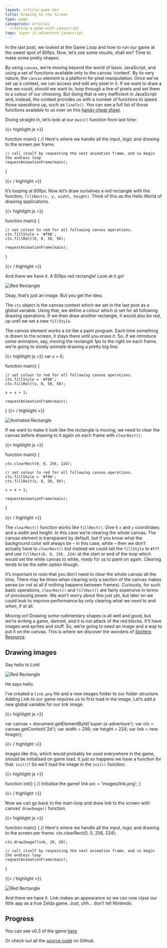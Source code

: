 ```yaml
---
layout: article-game-dev
title: Drawing to the Screen
type: page
categories: articles
  creating-a-game-with-javascript
tags: super-js-adventure javascript
---
```


In the last post, we looked at the Game Loop and how to run our game at the sweet spot of 60fps. Now, let’s see some results, shall we? Time to make some pretty shapes.

By using `canvas`, we’re moving beyond the world of basic JavaScript, and using a set of functions available only to the canvas ‘context’. By its very nature, the `canvas` element is a platform for pixel manipulation. Once we’ve set up a context, we can access and edit any pixel in it. If we want to draw a line we could, should we want to, loop through a line of pixels and set them to a colour of our choosing. But doing that is very inefficient in JavaScript and, instead, the context provides us with a number of functions to speed those operations up, such as `lineTo()`. You can see a full list of those functions available to us over on this [handy cheat sheet](https://simon.html5.org/dump/html5-canvas-cheat-sheet.html).

Diving straight in, let’s look at our `main()` function from last time:

{{< highlight js >}}

function main() {
// Here's where we handle all the input, logic and drawing to the screen per frame.

    // call itself by requesting the next animation frame, and so begin the endless loop
    requestAnimationFrame(main);

}

{{< / highlight >}}

It’s looping at 60fps. Now let’s draw ourselves a red rectangle with the function, `fillRect(x, y, width, height)`. Think of this as the Hello World of drawing applications.

{{< highlight js >}}

function main() {

    // set colour to red for all following canvas operations.
    ctx.fillStyle = '#f00';
    ctx.fillRect(0, 0, 50, 50);

    requestAnimationFrame(main);

}

{{< / highlight >}}

And there we have it. A 60fps red rectangle! Look at it go!

![Red Rectangle](/img/articles/2-red-rectangle.png)

Okay, that’s just an image. But you get the idea.

The `ctx` object is the canvas context which we set in the last post as a global variable. Using that, we define a colour which is set for all following drawing operations. If we then draw another rectangle, it would also be red, up until we set a new `fillStyle`.

The canvas element works a lot like a paint program. Each time something is drawn to the screen, it stays there until you erase it. So, if we introduce some animation, say, moving the rectangle 1px to the right on each frame, we’re going to slowly animate drawing a pretty big line:

{{< highlight js >}}
var x = 0;

function main() {

    // set colour to red for all following canvas operations.
    ctx.fillStyle = '#f00';
    ctx.fillRect(x, 0, 50, 50);

    x = x + 1;

    requestAnimationFrame(main);

}
{{< / highlight >}}

![Animated Rectangle](/img/articles/2-animated-rectangle.png)

If we want to make it look like the rectangle is moving, we need to clear the canvas before drawing to it again on each frame with `clearRect()`;

{{< highlight js >}}

function main() {

    ctx.clearRect(0, 0, 256, 224);

    // set colour to red for all following canvas operations.
    ctx.fillStyle = '#f00';
    ctx.fillRect(x, 0, 50, 50);

    x = x + 1;

    requestAnimationFrame(main);

}

{{< / highlight >}}

The `clearRect()` function works like `fillRect()`. Give it `x` and `y` coordinates and a width and height. In this case we’re clearing the whole canvas. The canvas element is transparent by default, but if you know what the background color will always be – in this case, white – then we don’t actually have to `clearRect()` but instead we could set the `fillStyle` to `#fff` and use `fillRect(0, 0, 256, 224)` at the start or end of the loop which would set the while canvas to white, ready for us to paint on again. Clearing tends to be the safer option though.

It’s important to note that you don’t need to clear the whole canvas all the time. There may be times when clearing only a section of the canvas makes sense (or not at all if nothing happens between frames). Curiously, for such basic operations, `clearRect()` and `fillRect()` are fairly expensive in terms of processing power. We won’t worry about this just yet, but later on we could look to improve performance by only clearing what we _need_ to and _when_, if at all.

Moving on! Drawing some rudimentary shapes is all well and good, but we’re writing a game, dammit, and it is _not_ attack of the red blocks. It’ll have images and sprites and stuff. So, we’re going to need an image and a way to put it on the canvas. This is where we discover the wonders of [Spriters Resource](http://www.spriters-resource.com/snes/legendofzeldaalinktothepast/).

## Drawing images

Say hello to Link!

![Red Rectangle](/img/articles/2-link.png)

He says hello.

I’ve created a `link.png` file and a new images folder to our folder structure. Adding Link to our game requires us to first load in the image. Let’s add a new global variable for our link image.

{{< highlight js >}}

var canvas = document.getElementById('super-js-adventure');
var ctx = canvas.getContext('2d');
var width = 256;
var height = 224;
var link = new Image();

{{< / highlight >}}

Images like this, which would probably be used everywhere in the game, should be initialised on game load. It just so happens we have a function for that: `init()`! So we’ll load the image in the `init()` function:

{{< highlight js >}}

function init() {
// Initialise the game!
link.src = 'images/link.png';
}

{{< / highlight >}}

Now we can go back to the main loop and draw link to the screen with canvas’ `drawImage()` function.

{{< highlight js >}}

function main() {
// Here's where we handle all the input, logic and drawing to the screen per frame.
ctx.clearRect(0, 0, 256, 224);

    ctx.drawImage(link, 20, 20);

    // call itself by requesting the next animation frame, and so begin the endless loop
    requestAnimationFrame(main);

}

{{< / highlight >}}

![Red Rectangle](/img/articles/2-link-in-game.png)

And there we have it. Link makes an appearance so we can now class our little app as a true Zelda game. Just, uhh... don’t tell Nintendo.

## Progress

You can see v0.3 of the game [here](/experiments/super-js-adventure/0.3/)

Or check out all the [source code](http://github.com/gablaxian/super-js-adventure) on Github.
